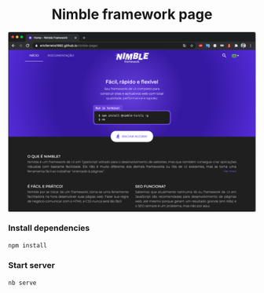 <h1 align="center"><strong>Nimble</strong> framework page</h1>

<p align="center" style="color: #343a40">
  <p align="center" >
    <img src="print.png" alt="nimble" align="center">
  </p>
</p>

### Install dependencies
``
npm install
``

### Start server
``
nb serve
``